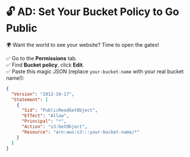 # 🔓 AD: Set Your Bucket Policy to Go Public

🌍 Want the world to see your website? Time to open the gates!

✅ Go to the **Permissions** tab.  
✅ Find **Bucket policy**, click **Edit**.  
✅ Paste this magic JSON (replace `your-bucket-name` with your real bucket name!):

```json
{
  "Version": "2012-10-17",
  "Statement": [
    {
      "Sid": "PublicReadGetObject",
      "Effect": "Allow",
      "Principal": "*",
      "Action": "s3:GetObject",
      "Resource": "arn:aws:s3:::your-bucket-name/*"
    }
  ]
}
